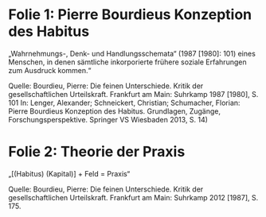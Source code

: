 # Folie 1:	Pierre Bourdieus Konzeption des Habitus

„Wahrnehmungs-, Denk- und Handlungsschemata“ (1987 [1980]: 101) eines Menschen, in denen sämtliche inkorporierte frühere soziale Erfahrungen zum Ausdruck kommen.“ 

Quelle: Bourdieu, Pierre: Die feinen Unterschiede. Kritik der gesellschaftlichen Urteilskraft.
Frankfurt am Main: Suhrkamp 1987 [1980], S. 101 In: Lenger, Alexander; Schneickert, Christian; Schumacher, Florian: Pierre Bourdieus Konzeption des Habitus. Grundlagen, Zugänge, Forschungsperspektive. Springer VS Wiesbaden 2013, S. 14)



# Folie 2: 	Theorie der Praxis

„[(Habitus) (Kapital)] + Feld = Praxis“ 

Quelle: Bourdieu, Pierre: Die feinen Unterschiede. Kritik der gesellschaftlichen Urteilskraft.
Frankfurt am Main: Suhrkamp 2012 [1987], S. 175.
